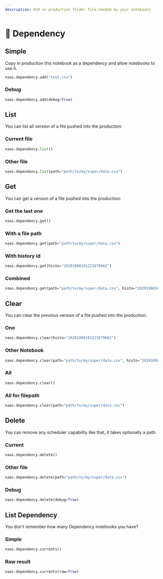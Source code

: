 ```yaml
---
description: Add in production folder file needed by your notebooks
---
```


# 🔗 Dependency

## Simple

Copy in production this notebook as a dependency and allow notebooks to use it. 

```python
naas.dependency.add("test.csv")
```

### Debug

```python
naas.dependency.add(debug=True)
```

## List 

You can list all version of a file pushed into the production:

### Current file

```python
naas.dependency.list()
```

### Other file 

```python
naas.dependency.list(path="path/to/my/super/data.csv")
```

## Get 

You can get a version of a file pushed into the production:

### Get the last one

```python
naas.dependency.get()
```

### With a file path

```python
naas.dependency.get(path="path/to/my/super/data.csv")
```

### With history id

```python
naas.dependency.get(histo="20201008101221879662")
```

### Combined

```python
naas.dependency.get(path="path/to/my/super/data.csv", histo="20201008101221879662")
```

## Clear

You can clear the previous version of a file pushed into the production:

### One

```python
naas.dependency.clear(histo="20201008101221879662")
```

### Other Notebook

```python
naas.dependency.clear(path="path/to/my/super/data.csv", histo="20201008101221879662")
```

### All

```python
naas.dependency.clear()
```

### All for filepath

```python
naas.dependency.clear(path="path/to/my/super/data.csv")
```

## Delete

You can remove any scheduler capability like that, it takes optionally a path. 

### Current

```python
naas.dependency.delete()
```

### Other file

```python
naas.dependency.delete(path="path/to/my/super/data.csv")
```

### Debug

```python
naas.dependency.delete(debug=True)
```

## List Dependency

You don't remember how many Dependency notebooks you have?

### Simple

```python
naas.dependency.currents()
```

### Raw result 

```python
naas.dependency.currents(raw=True)
```




